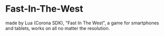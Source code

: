 Fast-In-The-West
================

made by Lua (Corona SDK), "Fast In The West", a game for smartphones and tablets, works on all no matter the resolution.
